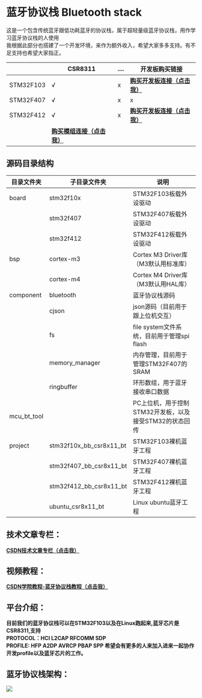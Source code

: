 # 蓝牙协议栈 Bluetooth stack
这是一个包含传统蓝牙跟低功耗蓝牙的协议栈，属于超轻量级蓝牙协议栈，用作学习蓝牙协议栈的人使用
<br>我根据此部分也搭建了一个开发环境，来作为额外收入，希望大家多多支持。有不足支持也希望大家指正。

|     |  CSR8311 | .... | 开发板购买链接 |
|  ----  | ----  | ---- | ---- |
| STM32F103  | √ | x | [**购买开发板连接（点击我）**](https://item.taobao.com/item.htm?spm=a1z10.1-c-s.w4004-22329603896.18.5aeb41f9OvIVgA&id=622836061708) |
| STM32F407  | √ | x | x |
| STM32F412  | √ | x | [**购买开发板连接（点击我）**](https://item.taobao.com/item.htm?spm=a1z10.1-c-s.w4004-22329603896.30.5aeb41f9DVuET8&id=628752502770) |
|  | [**购买模组连接（点击我）**](https://item.taobao.com/item.htm?spm=a1z10.1-c-s.w4004-22329603896.18.5aeb41f9OvIVgA&id=622836061708) |  |  |
## 源码目录结构
| 目录文件夹  | 子目录文件夹            | 说明                                                   |
| ----------- | ----------------------- | ------------------------------------------------------ |
| board       | stm32f10x               | STM32F103板载外设驱动                                  |
|             | stm32f407               | STM32F407板载外设驱动                                  |
|             | stm32f412               | STM32F412板载外设驱动                                  |
| bsp         | cortex-m3               | Cortex M3 Driver库（M3默认用标准库）                   |
|             | cortex-m4               | Cortex M4 Driver库（M3默认用HAL库）                    |
| component   | bluetooth               | 蓝牙协议栈源码                                         |
|             | cjson                   | json源码（目前用于跟上位机交互）                       |
|             | fs                      | file system文件系统，目前用于管理spi flash             |
|             | memory_manager          | 内存管理，目前用于管理STM32F407的SRAM                  |
|             | ringbuffer              | 环形数组，用于蓝牙接收串口数据                         |
| mcu_bt_tool |                         | PC上位机，用于控制STM32开发板，以及接受STM32的状态回传 |
| project     | stm32f10x_bb_csr8x11_bt | STM32F103裸机蓝牙工程                                  |
|             | stm32f407_bb_csr8x11_bt | STM32F407裸机蓝牙工程                                  |
|             | stm32f412_bb_csr8x11_bt | STM32F412裸机蓝牙工程                                  |
|             | ubuntu_csr8x11_bt       | Linux ubuntu蓝牙工程                                   |

## 技术文章专栏：
[**CSDN技术文章专栏（点击我）**](https://blog.csdn.net/xiaoxiaopengbo/category_10215137.html)


## 视频教程：
[**CSDN学院教程-蓝牙协议栈教程（点击我）**](https://edu.csdn.net/lecturer/5352?spm=1002.2001.3001.4144)

## 平台介绍：
**目前我们的蓝牙协议栈可以在STM32F103以及在Linux跑起来,蓝牙芯片是CSR8311,支持
<br>PROTOCOL：HCI L2CAP RFCOMM SDP
<br>PROFILE: HFP A2DP AVRCP PBAP SPP
希望会有更多的人来加入进来一起协作开发profile以及蓝牙芯片的工作。**


## 蓝牙协议栈架构：
![](https://img.alicdn.com/imgextra/i3/4013866915/O1CN01NSxsSk20x7PDPT25x_!!4013866915.png)


